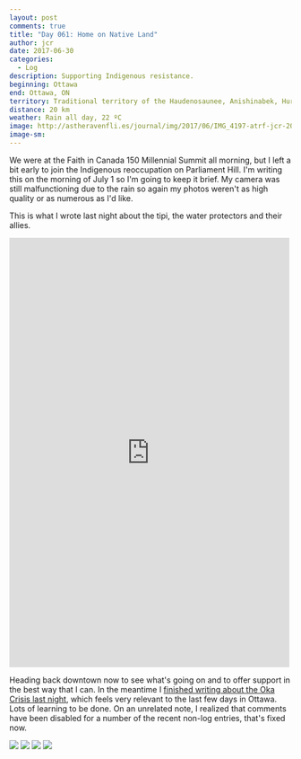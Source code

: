 ```yaml
---
layout: post
comments: true
title: "Day 061: Home on Native Land"
author: jcr
date: 2017-06-30
categories:
  - Log
description: Supporting Indigenous resistance.
beginning: Ottawa
end: Ottawa, ON
territory: Traditional territory of the Haudenosaunee, Anishinabek, Huron-Wendat and Algonquin
distance: 20 km
weather: Rain all day, 22 ºC
image: http://astheravenfli.es/journal/img/2017/06/IMG_4197-atrf-jcr-2000-web.jpg
image-sm:
---
```


We were at the Faith in Canada 150 Millennial Summit all morning, but I left a bit early to join the Indigenous reoccupation on Parliament Hill. I'm writing this on the morning of July 1 so I'm going to keep it brief. My camera was still malfunctioning due to the rain so again my photos weren't as high quality or as numerous as I'd like. 

This is what I wrote last night about the tipi, the water protectors and their allies.

<iframe src="https://www.facebook.com/plugins/post.php?href=https%3A%2F%2Fwww.facebook.com%2FJonathonReed%2Fposts%2F10155500022104706&width=500" width="500" height="765" style="border:none;overflow:hidden" scrolling="no" frameborder="0" allowTransparency="true"></iframe>

Heading back downtown now to see what's going on and to offer support in the best way that I can. In the meantime I <a href="http://astheravenfli.es/journal/2017/06/28/oka/" target="blank">finished writing about the Oka Crisis last night</a>, which feels very relevant to the last few days in Ottawa. Lots of learning to be done. On an unrelated note, I realized that comments have been disabled for a number of the recent non-log entries, that's fixed now.

<img src="http://astheravenfli.es/journal/img/2017/06/IMG_4276-atrf-jcr-2000-web.jpg">

<img src="http://astheravenfli.es/journal/img/2017/06/IMG_4186-atrf-jcr-2000-web.jpg">

<img src="http://astheravenfli.es/journal/img/2017/06/IMG_4243-atrf-jcr-2000-web.jpg">

<img src="http://astheravenfli.es/journal/img/2017/06/IMG_0272-atrf-ac-2000-web.jpg">